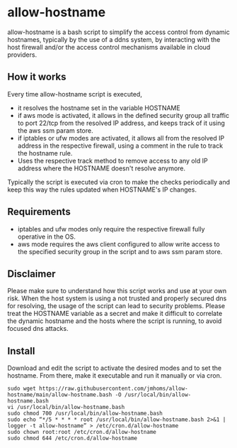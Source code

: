 # allow-hostname
allow-hostname is a bash script to simplify the access control from dynamic hostnames, typically by the use of a ddns system, by interacting with the host firewall and/or the access control mechanisms available in cloud providers.

## How it works
Every time allow-hostname script is executed, 
- it resolves the hostname set in the variable HOSTNAME
- if aws mode is activated, it allows in the defined security group all traffic to port 22/tcp from the resolved IP address, and keeps track of it using the aws ssm param store.
- if iptables or ufw modes are activated, it allows all from the resolved IP address in the respective firewall, using a comment in the rule to track the hostname rule.
- Uses the respective track method to remove access to any old IP address where the HOSTNAME doesn't resolve anymore.

Typically the script is executed via cron to make the checks periodically and keep this way the rules updated when HOSTNAME's IP changes.

## Requirements
- iptables and ufw modes only require the respective firewall fully operative in the OS.
- aws mode requires the aws client configured to allow write access to the specified security group in the script and to aws ssm param store.  

## Disclaimer
Please make sure to understand how this script works and use at your own risk. When the host system is using a not trusted and properly secured dns for resolving, the usage of the script can lead to security problems. Please treat the HOSTNAME variable as a secret and make it difficult to correlate the dynamic hostname and the hosts where the script is running, to avoid focused dns attacks.  

## Install
Download and edit the script to activate the desired modes and to set the hostname. From there, make it executable and run it manually or via cron.
```
sudo wget https://raw.githubusercontent.com/jmhoms/allow-hostname/main/allow-hostname.bash -O /usr/local/bin/allow-hostname.bash
vi /usr/local/bin/allow-hostname.bash
sudo chmod 700 /usr/local/bin/allow-hostname.bash
sudo echo “*/5 * * * * root /usr/local/bin/allow-hostname.bash 2>&1 | logger -t allow-hostname” > /etc/cron.d/allow-hostname
sudo chown root:root /etc/cron.d/allow-hostname
sudo chmod 644 /etc/cron.d/allow-hostname
```
